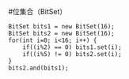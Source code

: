 #位集合（BitSet）

	BitSet bits1 = new BitSet(16);
	BitSet bits2 = new BitSet(16);
	for(int i=0; i<16; i++) {
        if((i%2) == 0) bits1.set(i);
        if((i%5) != 0) bits2.set(i);
    }
    bits2.and(bits1);